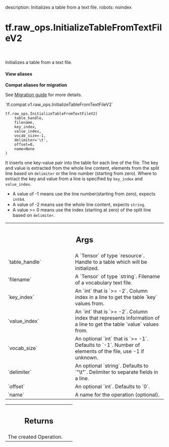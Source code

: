 description: Initializes a table from a text file.
robots: noindex

# tf.raw_ops.InitializeTableFromTextFileV2

<!-- Insert buttons and diff -->

<table class="tfo-notebook-buttons tfo-api nocontent" align="left">

</table>



Initializes a table from a text file.


<section class="expandable">
  <h4 class="showalways">View aliases</h4>
  <p>
<b>Compat aliases for migration</b>
<p>See
<a href="https://www.tensorflow.org/guide/migrate">Migration guide</a> for
more details.</p>
<p>`tf.compat.v1.raw_ops.InitializeTableFromTextFileV2`</p>
</p>
</section>

<pre class="devsite-click-to-copy prettyprint lang-py tfo-signature-link">
<code>tf.raw_ops.InitializeTableFromTextFileV2(
    table_handle,
    filename,
    key_index,
    value_index,
    vocab_size=-1,
    delimiter=&#x27;\t&#x27;,
    offset=0,
    name=None
)
</code></pre>



<!-- Placeholder for "Used in" -->

It inserts one key-value pair into the table for each line of the file.
The key and value is extracted from the whole line content, elements from the
split line based on `delimiter` or the line number (starting from zero).
Where to extract the key and value from a line is specified by `key_index` and
`value_index`.

- A value of -1 means use the line number(starting from zero), expects `int64`.
- A value of -2 means use the whole line content, expects `string`.
- A value >= 0 means use the index (starting at zero) of the split line based
  on `delimiter`.

<!-- Tabular view -->
 <table class="responsive fixed orange">
<colgroup><col width="214px"><col></colgroup>
<tr><th colspan="2"><h2 class="add-link">Args</h2></th></tr>

<tr>
<td>
`table_handle`<a id="table_handle"></a>
</td>
<td>
A `Tensor` of type `resource`.
Handle to a table which will be initialized.
</td>
</tr><tr>
<td>
`filename`<a id="filename"></a>
</td>
<td>
A `Tensor` of type `string`. Filename of a vocabulary text file.
</td>
</tr><tr>
<td>
`key_index`<a id="key_index"></a>
</td>
<td>
An `int` that is `>= -2`.
Column index in a line to get the table `key` values from.
</td>
</tr><tr>
<td>
`value_index`<a id="value_index"></a>
</td>
<td>
An `int` that is `>= -2`.
Column index that represents information of a line to get the table
`value` values from.
</td>
</tr><tr>
<td>
`vocab_size`<a id="vocab_size"></a>
</td>
<td>
An optional `int` that is `>= -1`. Defaults to `-1`.
Number of elements of the file, use -1 if unknown.
</td>
</tr><tr>
<td>
`delimiter`<a id="delimiter"></a>
</td>
<td>
An optional `string`. Defaults to `"\t"`.
Delimiter to separate fields in a line.
</td>
</tr><tr>
<td>
`offset`<a id="offset"></a>
</td>
<td>
An optional `int`. Defaults to `0`.
</td>
</tr><tr>
<td>
`name`<a id="name"></a>
</td>
<td>
A name for the operation (optional).
</td>
</tr>
</table>



<!-- Tabular view -->
 <table class="responsive fixed orange">
<colgroup><col width="214px"><col></colgroup>
<tr><th colspan="2"><h2 class="add-link">Returns</h2></th></tr>
<tr class="alt">
<td colspan="2">
The created Operation.
</td>
</tr>

</table>

